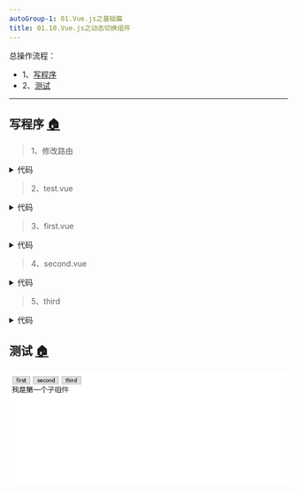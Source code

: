 ```yaml
---
autoGroup-1: 01.Vue.js之基础篇
title: 01.10.Vue.js之动态切换组件
---
```


总操作流程：
- 1、[写程序](#vue.js-01)
- 2、[测试](#vue.js-02)

***

## 写程序 <a name="vue.js-01" href="#" >:house:</a>

> 1、修改路由

<details>
<summary>代码</summary>

```js
import Vue from 'vue'
import Router from 'vue-router'
import Test from '@/components/test'


Vue.use(Router)

export default new Router({
    routes: [{
        path: '/',
        name: 'Test',
        component: Test
    }]
})
```

</details>

> 2、test.vue

<details>
<summary>代码</summary>

```html
<template>
  <div>
      <button @click="toggleTabs(first);">{{first}}</button>
      <button @click="toggleTabs(second);">{{second}}</button>
      <button @click="toggleTabs(third);">{{third}}</button>
      <component :is="currentView"></component>
  </div>

</template>

<script>
import first from '@/components/first';
import second from '@/components/second';
import third from '@/components/third';
export default {
        data () {
             return {
              first: "first", 
              second: "second",
              third: "third",
              currentView: 'first',
             };
         },
         components: { 
             first,
             second,
             third
         },
         methods: {
             toggleTabs (tabText) {
                 this.currentView = tabText;
             }
         }
    }
</script>


<style scoped>

</style>

```

</details>

> 3、first.vue

<details>
<summary>代码</summary>

```html
<template>
    <div>我是第一个子组件</div>
</template>

<script >

</script>

<style scoped>

</style>
```

</details>

> 4、second.vue

<details>
<summary>代码</summary>

```html
<template>
    <div>我是第二个子组件</div>
</template>

<script>

</script>

<style scoped>

</style>
```

</details>

> 5、third

<details>
<summary>代码</summary>

```html
<template>
    <div>我是第三个子组件</div>
</template>

<script>

</script>

<style scoped>

</style>
```

</details>

## 测试 <a name="vue.js-02" href="#" >:house:</a>

![](./image/01.10-1.gif)